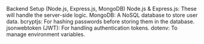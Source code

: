 Backend Setup (Node.js, Express.js, MongoDB)
Node.js & Express.js: These will handle the server-side logic.
MongoDB: A NoSQL database to store user data.
bcryptjs: For hashing passwords before storing them in the database.
jsonwebtoken (JWT): For handling authentication tokens.
dotenv: To manage environment variables.